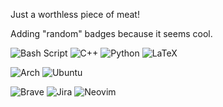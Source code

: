 <!-- ![duken72's GitHub stats](https://github-readme-stats.vercel.app/api?username=duken72&hide=stars,contribs&theme=dracula) -->
<!-- ![Top Coding Languages](https://github-readme-stats.vercel.app/api/top-langs/?username=duken72&layout=compact&theme=dracula) -->

Just a worthless piece of meat!

Adding "random" badges because it seems cool.

![Bash Script](https://img.shields.io/badge/bash_script-%23121011.svg?style=for-the-badge&logo=gnu-bash&logoColor=white)
![C++](https://img.shields.io/badge/c++-%2300599C.svg?style=for-the-badge&logo=c%2B%2B&logoColor=white)
![Python](https://img.shields.io/badge/python-3670A0?style=for-the-badge&logo=python&logoColor=ffdd54)
![LaTeX](https://img.shields.io/badge/latex-%23008080.svg?style=for-the-badge&logo=latex&logoColor=white)

![Arch](https://img.shields.io/badge/Arch%20Linux-1793D1?logo=arch-linux&logoColor=fff&style=for-the-badge)
![Ubuntu](https://img.shields.io/badge/Ubuntu-E95420?style=for-the-badge&logo=ubuntu&logoColor=white)

![Brave](https://img.shields.io/badge/Brave-FB542B?style=for-the-badge&logo=Brave&logoColor=white)
![Jira](https://img.shields.io/badge/jira-%230A0FFF.svg?style=for-the-badge&logo=jira&logoColor=white)
![Neovim](https://img.shields.io/badge/NeoVim-%2357A143.svg?&style=for-the-badge&logo=neovim&logoColor=white)

<!-- ![Profile view](https://komarev.com/ghpvc/?username=duken72&style=for-the-badge&color=blueviolet) -->
